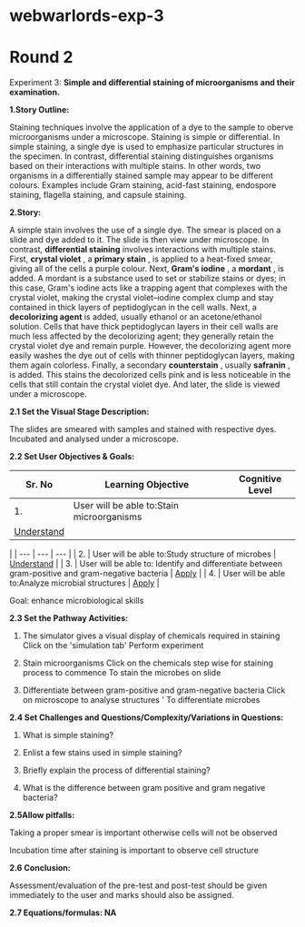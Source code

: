 # webwarlords-exp-3
# **Round 2**

Experiment 3: **Simple and differential staining of microorganisms and their examination.**

**1.Story Outline:**

Staining techniques involve the application of a dye to the sample to oberve microorganisms under a microscope. Staining is simple or differential. In simple staining, a single dye is used to emphasize particular structures in the specimen. In contrast, differential staining distinguishes organisms based on their interactions with multiple stains. In other words, two organisms in a differentially stained sample may appear to be different colours. Examples include Gram staining, acid-fast staining, endospore staining, flagella staining, and capsule staining.

**2.Story:**

A simple stain involves the use of a single dye. The smear is placed on a slide and dye added to it. The slide is then view under microscope. In contrast,  **differential staining**  involves interactions with multiple stains. First,  **crystal violet** , a  **primary stain** , is applied to a heat-fixed smear, giving all of the cells a purple colour. Next,  **Gram&#39;s iodine** , a  **mordant** , is added. A mordant is a substance used to set or stabilize stains or dyes; in this case, Gram&#39;s iodine acts like a trapping agent that complexes with the crystal violet, making the crystal violet–iodine complex clump and stay contained in thick layers of peptidoglycan in the cell walls. Next, a  **decolorizing agent**  is added, usually ethanol or an acetone/ethanol solution. Cells that have thick peptidoglycan layers in their cell walls are much less affected by the decolorizing agent; they generally retain the crystal violet dye and remain purple. However, the decolorizing agent more easily washes the dye out of cells with thinner peptidoglycan layers, making them again colorless. Finally, a secondary  **counterstain** , usually  **safranin** , is added. This stains the decolorized cells pink and is less noticeable in the cells that still contain the crystal violet dye. And later, the slide is viewed under a microscope.

**2.1 Set the Visual Stage Description:**

The slides are smeared with samples and stained with respective dyes. Incubated and analysed under a microscope.

**2.2 Set User Objectives &amp; Goals:**

| **Sr. No** | **Learning Objective** | **Cognitive Level** |
| --- | --- | --- |
| 1. | User will be able to:Stain microorganisms
 | [Understand](http://vlabs.iitb.ac.in/vlabs-dev/document.php)
 |
| --- | --- | --- |
| 2. | User will be able to:Study structure of microbes | [Understand](http://vlabs.iitb.ac.in/vlabs-dev/document.php) |
| 3. | User will be able to:
 Identify and differentiate between gram-positive and gram-negative bacteria | [Apply](http://vlabs.iitb.ac.in/vlabs-dev/document.php) |
| 4. | User will be able to:Analyze microbial structures | [Apply](http://vlabs.iitb.ac.in/vlabs-dev/document.php) |

Goal: enhance microbiological skills

**2.3 Set the Pathway Activities:**

1. The simulator gives a visual display of chemicals required in staining Click on the &#39;simulation tab&#39; Perform experiment

2. Stain microorganisms Click on the chemicals step wise for staining process to commence To stain the microbes on slide

3. Differentiate between gram-positive and gram-negative bacteria Click on microscope to analyse structures &#39; To differentiate microbes

**2.4 Set Challenges and Questions/Complexity/Variations in Questions:**

1. What is simple staining?

2. Enlist a few stains used in simple staining?

3. Briefly explain the process of differential staining?

4. What is the difference between gram positive and gram negative bacteria?

**2.5Allow pitfalls:**

Taking a proper smear is important otherwise cells will not be observed

Incubation time after staining is important to observe cell structure

**2.6 Conclusion:**

Assessment/evaluation of the pre-test and post-test should be given immediately to the user and marks should also be assigned.

**2.7 Equations/formulas: NA**
